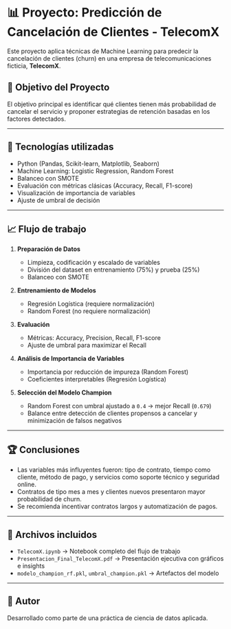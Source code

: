 # 📊 Proyecto: Predicción de Cancelación de Clientes - TelecomX

Este proyecto aplica técnicas de Machine Learning para predecir la cancelación de clientes (churn) en una empresa de telecomunicaciones ficticia, **TelecomX**.

## 🧠 Objetivo del Proyecto

El objetivo principal es identificar qué clientes tienen más probabilidad de cancelar el servicio y proponer estrategias de retención basadas en los factores detectados.

---

## 🔧 Tecnologías utilizadas

- Python (Pandas, Scikit-learn, Matplotlib, Seaborn)
- Machine Learning: Logistic Regression, Random Forest
- Balanceo con SMOTE
- Evaluación con métricas clásicas (Accuracy, Recall, F1-score)
- Visualización de importancia de variables
- Ajuste de umbral de decisión

---

## 📈 Flujo de trabajo

1. **Preparación de Datos**
   - Limpieza, codificación y escalado de variables
   - División del dataset en entrenamiento (75%) y prueba (25%)
   - Balanceo con SMOTE

2. **Entrenamiento de Modelos**
   - Regresión Logística (requiere normalización)
   - Random Forest (no requiere normalización)

3. **Evaluación**
   - Métricas: Accuracy, Precision, Recall, F1-score
   - Ajuste de umbral para maximizar el Recall

4. **Análisis de Importancia de Variables**
   - Importancia por reducción de impureza (Random Forest)
   - Coeficientes interpretables (Regresión Logística)

5. **Selección del Modelo Champion**
   - Random Forest con umbral ajustado a `0.4` → mejor Recall (`0.679`)
   - Balance entre detección de clientes propensos a cancelar y minimización de falsos negativos

---

## 🏆 Conclusiones

- Las variables más influyentes fueron: tipo de contrato, tiempo como cliente, método de pago, y servicios como soporte técnico y seguridad online.
- Contratos de tipo mes a mes y clientes nuevos presentaron mayor probabilidad de churn.
- Se recomienda incentivar contratos largos y automatización de pagos.

---

## 📂 Archivos incluidos

- `TelecomX.ipynb` → Notebook completo del flujo de trabajo
- `Presentacion_Final_TelecomX.pdf` → Presentación ejecutiva con gráficos e insights
- `modelo_champion_rf.pkl`, `umbral_champion.pkl` → Artefactos del modelo

---

## 👤 Autor

Desarrollado como parte de una práctica de ciencia de datos aplicada.
